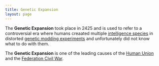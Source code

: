 ```yaml
---
title: Genetic Expansion
layout: page
---
```


The **Genetic Expansion** took place in 2425 and is used to refer to a controversial era where humans creaated multiple [intelligence species](/meta/page_index) in distorted [genetic modding experiments](../technology/genetic_modification) and unfortunately did not know what to do with them.

The **Genetic Expansion** is one of the leading causes of the [Human Union](human_union_split) and the [Federation Civil War](wars/federation_civil_war).
